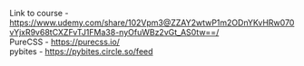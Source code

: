 Link to course - https://www.udemy.com/share/102Vpm3@ZZAY2wtwP1m2ODnYKvHRw070vYjxR9v68tCXZFvTJ1FMa38-nyOfuWBz2vGt_AS0tw==/ <br /> 
PureCSS - https://purecss.io/ <br /> 
pybites - https://pybites.circle.so/feed
